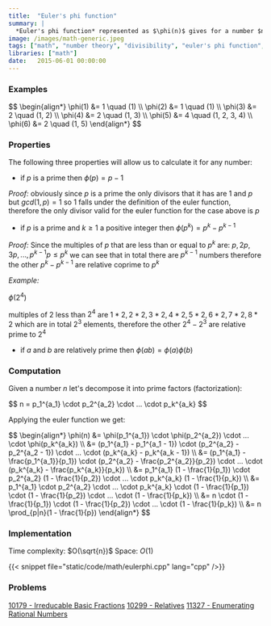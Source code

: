 ```yaml
---
title:  "Euler's phi function"
summary: |
  *Euler's phi function* represented as $\phi(n)$ gives for a number $n$ the number of coprimes in the range $[1..n]$, in other words the quantity numbers in the range $[1..n]$ whose greatest common divisor with $n$ is the unity. In this article I try to explain how it works and implement it in C++.
image: /images/math-generic.jpeg
tags: ["math", "number theory", "divisibility", "euler's phi function", "prime numbers", "greatest common divisor", "gcd"]
libraries: ["math"]
date:   2015-06-01 00:00:00
---
```


### Examples

<div>$$
\begin{align*}
\phi(1) &= 1 \quad (1) \\
\phi(2) &= 1 \quad (1) \\
\phi(3) &= 2 \quad (1, 2) \\
\phi(4) &= 2 \quad (1, 3) \\
\phi(5) &= 4 \quad (1, 2, 3, 4) \\
\phi(6) &= 2 \quad (1, 5)
\end{align*}
$$</div>

### Properties

The following three properties will allow us to calculate it for any number:

- if $p$ is a prime then $\phi(p) = p - 1$

*Proof:* obviously since $p$ is a prime the only divisors that it has are $1$ and $p$ but $gcd(1, p) = 1$ so $1$ falls under the definition of the euler function, therefore the only divisor valid for the euler function for the case above is $p$

- if $p$ is a prime and $k \geq 1$ a positive integer then $\phi(p^k) = p^k - p^{k-1}$

*Proof:* Since the multiples of $p$ that are less than or equal to $p^k$ are: $p, 2p, 3p, ..., p^{k-1}p \leq p^k$ we can see that in total there are $p^{k-1}$ numbers therefore the other $p^k - p^{k-1}$ are relative coprime to $p^k$

*Example:*

$\phi(2^4)$

multiples of $2$ less than $2^4$ are $1 * 2, 2 * 2, 3 * 2, 4 * 2, 5 * 2, 6 * 2, 7 * 2, 8 * 2$ which are in total $2^3$ elements, therefore the other $2^4 - 2^3$ are relative prime to $2^4$

- if $a$ and $b$ are relatively prime then $\phi(ab) = \phi(a)\phi(b)$

### Computation

Given a number $n$ let's decompose it into prime factors (factorization):

<div>$$
n = p_1^{a_1} \cdot p_2^{a_2} \cdot ... \cdot p_k^{a_k}
$$</div>

Applying the euler function we get:

<div>$$
\begin{align*}
\phi(n) &= \phi(p_1^{a_1}) \cdot \phi(p_2^{a_2}) \cdot ... \cdot \phi(p_k^{a_k}) \\
&= (p_1^{a_1} - p_1^{a_1 - 1}) \cdot (p_2^{a_2} - p_2^{a_2 - 1}) \cdot ... \cdot (p_k^{a_k} - p_k^{a_k - 1}) \\
&= (p_1^{a_1} - \frac{p_1^{a_1}}{p_1}) \cdot (p_2^{a_2} - \frac{p_2^{a_2}}{p_2}) \cdot ... \cdot (p_k^{a_k} - \frac{p_k^{a_k}}{p_k}) \\
&= p_1^{a_1} (1 - \frac{1}{p_1}) \cdot p_2^{a_2} (1 - \frac{1}{p_2}) \cdot ... \cdot p_k^{a_k} (1 - \frac{1}{p_k}) \\
&= p_1^{a_1} \cdot p_2^{a_2} \cdot ... \cdot p_k^{a_k} \cdot (1 - \frac{1}{p_1}) \cdot (1 - \frac{1}{p_2}) \cdot ... \cdot (1 - \frac{1}{p_k}) \\
&= n \cdot (1 - \frac{1}{p_1}) \cdot (1 - \frac{1}{p_2}) \cdot ... \cdot (1 - \frac{1}{p_k}) \\
&= n \prod_{p|n}(1 - \frac{1}{p})
\end{align*}
$$</div>

### Implementation

Time complexity: $O(\sqrt{n})$
Space: $O(1)$

{{< snippet file="static/code/math/eulerphi.cpp" lang="cpp" />}}

### Problems
[10179 - Irreducable Basic Fractions](http://uva.onlinejudge.org/index.php?option=onlinejudge&page=show_problem&problem=1120)
[10299 - Relatives](http://uva.onlinejudge.org/index.php?option=onlinejudge&page=show_problem&problem=1240)
[11327 - Enumerating Rational Numbers](https://uva.onlinejudge.org/index.php?option=com_onlinejudge&Itemid=8&page=show_problem&problem=2302)

